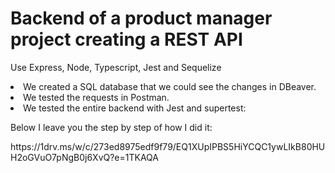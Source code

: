 <h1>Backend of a product manager project creating a REST API</h1>
<p>Use Express, Node, Typescript, Jest and Sequelize</p>
<li>We created a SQL database that we could see the changes in DBeaver.</li> 
<li>We tested the requests in Postman.</li>
<li>We tested the entire backend with Jest and supertest:</li>
<p>Below I leave you the step by step of how I did it:</p>
https://1drv.ms/w/c/273ed8975edf9f79/EQ1XUpIPBS5HiYCQC1ywLIkB80HUH2oGVuO7pNgB0j6XvQ?e=1TKAQA
